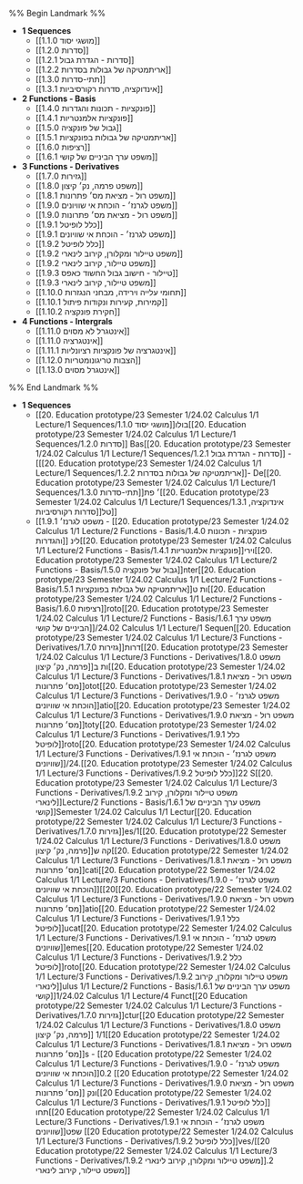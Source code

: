 %% Begin Landmark %%
- **1 Sequences**
	- [[1.1.0 מושגי יסוד]]
	- [[1.2.0 סדרות]]
	- [[1.2.1 סדרות - הגדרת גבול]]
	- [[1.2.2 אריתמטיקה של גבולות בסדרות]]
	- [[1.3.0 תתי-סדרות]]
	- [[1.3.1 אינדוקציה, סדרות רקורסיביות]]
- **2 Functions - Basis**
	- [[1.4.0 פונקציות - תכונות והגדרות]]
	- [[1.4.1 פונקציות אלמנטריות]]
	- [[1.5.0 גבול של פונקציה]]
	- [[1.5.1 אריתמטיקה של גבולות בפונקציות]]
	- [[1.6.0 רציפות]]
	- [[1.6.1 משפט ערך הביניים של קושי]]
- **3 Functions - Derivatives**
	- [[1.7.0 גזירות]]
	- [[1.8.0 משפט פרמה, נק׳ קיצון]]
	- [[1.8.1 משפט רול - מציאת מס׳ פתרונות]]
	- [[1.9.0 משפט לגרנז׳ - הוכחת אי שוויונים]]
	- [[1.9.0 משפט רול - מציאת מס׳ פתרונות]]
	- [[1.9.1 כלל לופיטל]]
	- [[1.9.1 משפט לגרנז׳ - הוכחת אי שוויונים]]
	- [[1.9.2 כלל לופיטל]]
	- [[1.9.2 משפט טיילור ומקלורן, קירוב לינארי]]
	- [[1.9.2 משפט טיילור, קירוב לינארי]]
	- [[1.9.3 טיילור - חישוב גבול החשוד כאפס]]
	- [[1.9.3 משפט טיילור, קירוב לינארי]]
	- [[1.10.0 תחומי עלייה וירידה, מבחני הנגזרות]]
	- [[1.10.1 קמירות, קעירות ונקודות פיתול]]
	- [[1.10.2 חקירת פונקציה]]
- **4 Functions - Intergrals**
	- [[1.11.0 אינטגרל לא מסוים]]
	- [[1.11.0 אינטגרציה]]
	- [[1.11.1 אינטגרציה של פונקציות רציונליות]]
	- [[1.12.0 הצבות טריגונומטריות]]
	- [[1.13.0 אינטגרל מסוים]]

%% End Landmark %%
- **1 Sequences**
	- [[20. Education prototype/23 Semester 1/24.02 Calculus 1/1 Lecture/1 Sequences/1.1.0 מושגי יסוד]]בולו[[20. Education prototype/23 Semester 1/24.02 Calculus 1/1 Lecture/1 Sequences/1.2.0 סדרות]] Bas[[20. Education prototype/23 Semester 1/24.02 Calculus 1/1 Lecture/1 Sequences/1.2.1 סדרות - הגדרת גבול]]	- [[[20. Education prototype/23 Semester 1/24.02 Calculus 1/1 Lecture/1 Sequences/1.2.2 אריתמטיקה של גבולות בסדרות]]- De[[20. Education prototype/23 Semester 1/24.02 Calculus 1/1 Lecture/1 Sequences/1.3.0 תתי-סדרות]]׳ פת[[20. Education prototype/23 Semester 1/24.02 Calculus 1/1 Lecture/1 Sequences/1.3.1 אינדוקציה, סדרות רקורסיביות]]טל]]
	- [[1.9.1 משפט לגרנז׳ - [[20. Education prototype/23 Semester 1/24.02 Calculus 1/1 Lecture/2 Functions - Basis/1.4.0 פונקציות - תכונות והגדרות]] לינ[[20. Education prototype/23 Semester 1/24.02 Calculus 1/1 Lecture/2 Functions - Basis/1.4.1 פונקציות אלמנטריות]]וירי[[20. Education prototype/23 Semester 1/24.02 Calculus 1/1 Lecture/2 Functions - Basis/1.5.0 גבול של פונקציה]]nter[[20. Education prototype/23 Semester 1/24.02 Calculus 1/1 Lecture/2 Functions - Basis/1.5.1 אריתמטיקה של גבולות בפונקציות]]ות ט[[20. Education prototype/23 Semester 1/24.02 Calculus 1/1 Lecture/2 Functions - Basis/1.6.0 רציפות]]roto[[20. Education prototype/23 Semester 1/24.02 Calculus 1/1 Lecture/2 Functions - Basis/1.6.1 משפט ערך הביניים של קושי]]/24.02 Calculus 1/1 Lecture/1 Sequen[[20. Education prototype/23 Semester 1/24.02 Calculus 1/1 Lecture/3 Functions - Derivatives/1.7.0 גזירות]]דרות[[20. Education prototype/23 Semester 1/24.02 Calculus 1/1 Lecture/3 Functions - Derivatives/1.8.0 משפט פרמה, נק׳ קיצון]]ות ב[[20. Education prototype/23 Semester 1/24.02 Calculus 1/1 Lecture/3 Functions - Derivatives/1.8.1 משפט רול - מציאת מס׳ פתרונות]]otot[[20. Education prototype/23 Semester 1/24.02 Calculus 1/1 Lecture/3 Functions - Derivatives/1.9.0 משפט לגרנז׳ - הוכחת אי שוויונים]]atio[[20. Education prototype/23 Semester 1/24.02 Calculus 1/1 Lecture/3 Functions - Derivatives/1.9.0 משפט רול - מציאת מס׳ פתרונות]]toty[[20. Education prototype/23 Semester 1/24.02 Calculus 1/1 Lecture/3 Functions - Derivatives/1.9.1 כלל לופיטל]]roto[[20. Education prototype/23 Semester 1/24.02 Calculus 1/1 Lecture/3 Functions - Derivatives/1.9.1 משפט לגרנז׳ - הוכחת אי שוויונים]]/24.[[20. Education prototype/23 Semester 1/24.02 Calculus 1/1 Lecture/3 Functions - Derivatives/1.9.2 כלל לופיטל]]22 S[[20. Education prototype/23 Semester 1/24.02 Calculus 1/1 Lecture/3 Functions - Derivatives/1.9.2 משפט טיילור ומקלורן, קירוב לינארי]]Lecture/2 Functions - Basis/1.6.1 משפט ערך הביניים של קושי]]Semester 1/24.02 Calculus 1/1 Lectur[[20. Education prototype/22 Semester 1/24.02 Calculus 1/1 Lecture/3 Functions - Derivatives/1.7.0 גזירות]]es/1[[20. Education prototype/22 Semester 1/24.02 Calculus 1/1 Lecture/3 Functions - Derivatives/1.8.0 משפט פרמה, נק׳ קיצון]]קה ש[[20. Education prototype/22 Semester 1/24.02 Calculus 1/1 Lecture/3 Functions - Derivatives/1.8.1 משפט רול - מציאת מס׳ פתרונות]]cati[[20. Education prototype/22 Semester 1/24.02 Calculus 1/1 Lecture/3 Functions - Derivatives/1.9.0 משפט לגרנז׳ - הוכחת אי שוויונים]][[20[[20. Education prototype/22 Semester 1/24.02 Calculus 1/1 Lecture/3 Functions - Derivatives/1.9.0 משפט רול - מציאת מס׳ פתרונות]]atio[[20. Education prototype/22 Semester 1/24.02 Calculus 1/1 Lecture/3 Functions - Derivatives/1.9.1 כלל לופיטל]]ucat[[20. Education prototype/22 Semester 1/24.02 Calculus 1/1 Lecture/3 Functions - Derivatives/1.9.1 משפט לגרנז׳ - הוכחת אי שוויונים]]emes[[20. Education prototype/22 Semester 1/24.02 Calculus 1/1 Lecture/3 Functions - Derivatives/1.9.2 כלל לופיטל]]roto[[20. Education prototype/22 Semester 1/24.02 Calculus 1/1 Lecture/3 Functions - Derivatives/1.9.2 משפט טיילור ומקלורן, קירוב לינארי]]ulus 1/1 Lecture/2 Functions - Basis/1.6.1 משפט ערך הביניים של קושי]]1/24.02 Calculus 1/1 Lecture/4 Funct[[20 Education prototype/22 Semester 1/24.02 Calculus 1/1 Lecture/3 Functions - Derivatives/1.7.0 גזירות]]ctur[[20 Education prototype/22 Semester 1/24.02 Calculus 1/1 Lecture/3 Functions - Derivatives/1.8.0 משפט פרמה, נק׳ קיצון]] 1/1[[20 Education prototype/22 Semester 1/24.02 Calculus 1/1 Lecture/3 Functions - Derivatives/1.8.1 משפט רול - מציאת מס׳ פתרונות]]s - [[20 Education prototype/22 Semester 1/24.02 Calculus 1/1 Lecture/3 Functions - Derivatives/1.9.0 משפט לגרנז׳ - הוכחת אי שוויונים]]0.2 [[20 Education prototype/22 Semester 1/24.02 Calculus 1/1 Lecture/3 Functions - Derivatives/1.9.0 משפט רול - מציאת מס׳ פתרונות]] ונק[[20 Education prototype/22 Semester 1/24.02 Calculus 1/1 Lecture/3 Functions - Derivatives/1.9.1 כלל לופיטל]] תחו[[20 Education prototype/22 Semester 1/24.02 Calculus 1/1 Lecture/3 Functions - Derivatives/1.9.1 משפט לגרנז׳ - הוכחת אי שוויונים]]שפט [[20 Education prototype/22 Semester 1/24.02 Calculus 1/1 Lecture/3 Functions - Derivatives/1.9.2 כלל לופיטל]]ves/[[20 Education prototype/22 Semester 1/24.02 Calculus 1/1 Lecture/3 Functions - Derivatives/1.9.2 משפט טיילור ומקלורן, קירוב לינארי]].2 משפט טיילור, קירוב לינארי]]